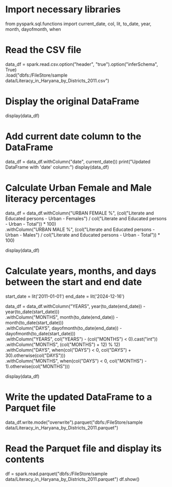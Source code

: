 # Import necessary libraries
from pyspark.sql.functions import current_date, col, lit, to_date, year, month, dayofmonth, when

# Read the CSV file
data_df = spark.read.csv.option("header", "true").option("inferSchema", True) \
    .load("dbfs:/FileStore/sample data/Literacy_in_Haryana_by_Districts_2011.csv")

# Display the original DataFrame
display(data_df)

# Add current date column to the DataFrame
data_df = data_df.withColumn("date", current_date())
print("Updated DataFrame with 'date' column:")
display(data_df)

# Calculate Urban Female and Male literacy percentages
data_df = data_df.withColumn("URBAN FEMALE %", (col("Literate and Educated persons - Urban - Females") / col("Literate and Educated persons - Urban - Total")) * 100) \
    .withColumn("URBAN MALE %", (col("Literate and Educated persons - Urban - Males") / col("Literate and Educated persons - Urban - Total")) * 100)

display(data_df)

# Calculate years, months, and days between the start and end date
start_date = lit('2011-01-01')
end_date = lit('2024-12-16')

data_df = data_df.withColumn("YEARS", year(to_date(end_date)) - year(to_date(start_date))) \
    .withColumn("MONTHS", month(to_date(end_date)) - month(to_date(start_date))) \
    .withColumn("DAYS", dayofmonth(to_date(end_date)) - dayofmonth(to_date(start_date))) \
    .withColumn("YEARS", col("YEARS") - (col("MONTHS") < 0).cast("int")) \
    .withColumn("MONTHS", (col("MONTHS") + 12) % 12) \
    .withColumn("DAYS", when(col("DAYS") < 0, col("DAYS") + 30).otherwise(col("DAYS"))) \
    .withColumn("MONTHS", when(col("DAYS") < 0, col("MONTHS") - 1).otherwise(col("MONTHS")))

display(data_df)

# Write the updated DataFrame to a Parquet file
data_df.write.mode("overwrite").parquet("dbfs:/FileStore/sample data/Literacy_in_Haryana_by_Districts_2011.parquet")

# Read the Parquet file and display its contents
df = spark.read.parquet("dbfs:/FileStore/sample data/Literacy_in_Haryana_by_Districts_2011.parquet")
df.show()
